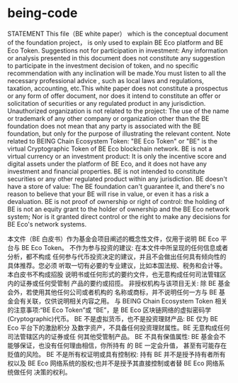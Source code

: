 # being-code

STATEMENT
This file（BE white paper） which is the conceptual document of the foundation project，
is only used to explain BE Eco platform and BE Eco Token.
Suggestions not for participation in investment: Any information or analysis presented in
this document does not constitute any suggestion to participate in the investment decision of
token, and no specific recommendation with any inclination will be made.You must listen to all
the necessary professional advice , such as local laws and regulations, taxation, accounting,
etc.This white paper does not constitute a prospectus or any form of offer document, nor does
it intend to constitute an offer or solicitation of securities or any regulated product in any
jurisdiction.
Unauthorized organization is not related to the project: The use of the name or trademark
of any other company or organization other than the BE foundation does not mean that any party
is associated with the BE foundation, but only for the purpose of illustrating the relevant content.
Note related to BEING Chain Ecosystem Token: "BE Eco Token" or "BE" is the virtual Cryptographic
Token of BE Eco blockchain network.
BE is not a virtual currency or an investment product: It is only the incentive score and
digital assets under the platform of BE Eco, and it does not have any investment and financial
properties. BE is not intended to constitute securities or any other regulated product within
any jurisdiction.
BE doesn't have a store of value: The BE foundation can't guarantee it, and there's no reason
to believe that your BE will rise in value, or even it has a risk a devaluation.
BE is not proof of ownership or right of control: the holding of BE is not an equity grant
to the holder of ownership and the BE Eco network system; Nor is it granted direct control or
the right to make any decisions for BE Eco's network systems.



本文件（BE 白皮书）作为基金会项目阐述的概念性文件，仅用于说明 BE Eco 平台与 BE Eco Token。
不作为参与投资的建议: 在本文件中所呈现的任何信息或者分析，都不构成 任何参与代币投资决定的建议，并且不会做出任何具有倾向性的具体推荐。您必须 听取一切有必要的专业建议，比如本国法规、税务和会计等。本白皮书不构成招股 说明书或任何形式的要约文件，也无意构成任何司法管辖区内的证券或任何受管制 产品的要约或招揽。
非授权机构与该项目无关: 除 BE 基金会外，若使用其他任何公司或者机构的 名称或商标，并不说明任何一方与 BE 基金会有关联，仅供说明相关内容之用。
与 BEING Chain Ecosystem Token 相关的注意事项:“BE Eco Token”或 “BE”，是 BE Eco 区块链网络的虚拟密码学(Cryptographic)代币。
BE 不是虚拟货币，也不是投资理财产品: BE 仅为 BE Eco 平台下的激励积分 及数字资产，不具备任何投资理财属性。BE 无意构成任何司法管辖区内的证券或任 何其他受管制产品。
BE 不具有保值属性: BE 基金会不能够保证，也没有任何理由相信，你所持有 的 BE 一定会升值， 甚至有可能存在贬值的风险。
BE 不是所有权证明或具有控制权: 持有 BE 并不是授予持有者所有权以及 BE Eco 网络系统的股权;也并不是授予其直接控制或者替 BE Eco 网络系统做任何 决策的权利。
